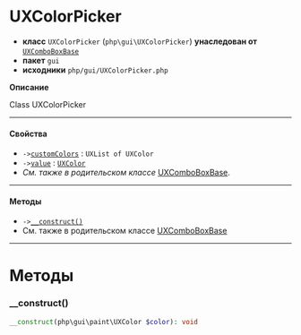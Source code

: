 # UXColorPicker

- **класс** `UXColorPicker` (`php\gui\UXColorPicker`) **унаследован от** [`UXComboBoxBase`](https://github.com/jphp-group/jphp-gui-ext/blob/master/jphp-gui-ext/api-docs/classes/php/gui/UXComboBoxBase.ru.md)
- **пакет** `gui`
- **исходники** `php/gui/UXColorPicker.php`

**Описание**

Class UXColorPicker

---

#### Свойства

- `->`[`customColors`](#prop-customcolors) : `UXList of UXColor`
- `->`[`value`](#prop-value) : [`UXColor`](https://github.com/jphp-group/jphp-gui-ext/blob/master/jphp-gui-ext/api-docs/classes/php/gui/paint/UXColor.ru.md)
- *См. также в родительском классе* [UXComboBoxBase](https://github.com/jphp-group/jphp-gui-ext/blob/master/jphp-gui-ext/api-docs/classes/php/gui/UXComboBoxBase.ru.md).

---

#### Методы

- `->`[`__construct()`](#method-__construct)
- См. также в родительском классе [UXComboBoxBase](https://github.com/jphp-group/jphp-gui-ext/blob/master/jphp-gui-ext/api-docs/classes/php/gui/UXComboBoxBase.ru.md)

---
# Методы

<a name="method-__construct"></a>

### __construct()
```php
__construct(php\gui\paint\UXColor $color): void
```